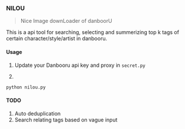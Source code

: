 ### NILOU

> Nice Image downLoader of danboorU

This is a api tool for searching, selecting and summerizing top k tags of certain character/style/artist in danbooru.


#### Usage

1. Update your Danbooru api key and proxy in `secret.py`

2.

```bash
python nilou.py
```



#### TODO

1. Auto deduplication
2. Search relating tags based on vague input

